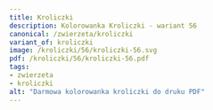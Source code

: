 ```yaml
---
title: Kroliczki
description: Kolorowanka Kroliczki - wariant 56
canonical: /zwierzeta/kroliczki
variant_of: kroliczki
image: /kroliczki/56/kroliczki-56.svg
pdf: /kroliczki/56/kroliczki-56.pdf
tags:
- zwierzeta
- kroliczki
alt: "Darmowa kolorowanka kroliczki do druku PDF"
---
```

